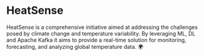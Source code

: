 # HeatSense
HeatSense is a comprehensive initiative aimed at addressing the challenges posed by climate change and temperature variability. By leveraging ML, DL and Apache Kafka it aims to provide a real-time solution for monitoring, forecasting, and analyzing global temperature data. 🌍
